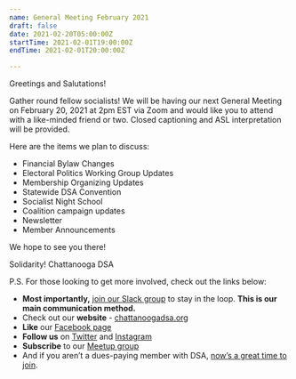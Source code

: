```yaml
---
name: General Meeting February 2021
draft: false
date: 2021-02-20T05:00:00Z
startTime: 2021-02-01T19:00:00Z
endTime: 2021-02-01T20:00:00Z

---
```

Greetings and Salutations!

Gather round fellow socialists! We will be having our next General Meeting on February 20, 2021 at 2pm EST via Zoom and would like you to attend with a like-minded friend or two. Closed captioning and ASL interpretation will be provided.

Here are the items we plan to discuss:

* Financial Bylaw Changes
* Electoral Politics Working Group Updates
* Membership Organizing Updates
* Statewide DSA Convention
* Socialist Night School
* Coalition campaign updates
* Newsletter
* Member Announcements

We hope to see you there!

Solidarity!
Chattanooga DSA

P.S. For those looking to get more involved, check out the links below:

* **Most importantly,** [join our Slack group](https://facebook.us15.list-manage.com/track/click?u=30e8b4a961e3a2a2ecf92c181&id=7618c58f39&e=0ae2e6a7b7) to stay in the loop. **This is our main communication method.**
* Check out our **website** - [chattanoogadsa.org](https://facebook.us15.list-manage.com/track/click?u=30e8b4a961e3a2a2ecf92c181&id=4315c4910f&e=0ae2e6a7b7)
* **Like** our [Facebook page](https://facebook.us15.list-manage.com/track/click?u=30e8b4a961e3a2a2ecf92c181&id=8b0ac8f9cf&e=0ae2e6a7b7)
* **Follow us** on [Twitter](https://facebook.us15.list-manage.com/track/click?u=30e8b4a961e3a2a2ecf92c181&id=1741badd7c&e=0ae2e6a7b7) and [Instagram](https://facebook.us15.list-manage.com/track/click?u=30e8b4a961e3a2a2ecf92c181&id=ca400159c6&e=0ae2e6a7b7)
* **Subscribe** to our [Meetup group](https://facebook.us15.list-manage.com/track/click?u=30e8b4a961e3a2a2ecf92c181&id=e0855294f0&e=0ae2e6a7b7)
* And if you aren’t a dues-paying member with DSA, [now’s a great time to join](https://facebook.us15.list-manage.com/track/click?u=30e8b4a961e3a2a2ecf92c181&id=21e9764028&e=0ae2e6a7b7).